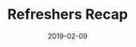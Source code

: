 ---
title: Refreshers Recap
date: 2019-02-09
presenter: Jack Barradell
building: the-diamond
room: Lecture Theatre 9
difficulty: 1
---
